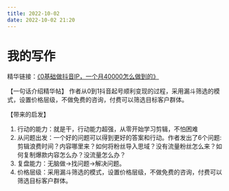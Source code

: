 ```yaml
---
title: 2022-10-02
date: 2022-10-02 21:20
---
```


# 我的写作 

精华链接：[《0基础做抖音IP，一个月40000怎么做到的》](https://articles.zsxq.com/id_531zkewpbwjg.html)

【一句话介绍精华帖】
作者从0到1抖音起号顺利变现的过程，采用漏斗筛选的模式，设置价格层级，不做免费的咨询，付费可以筛选目标客户群体。

【带来的启发】
1. 行动的能力：就是干，行动能力超强，从零开始学习剪辑，不怕困难
2. 从问题出发：一个好的问题可以得到更好的答案和行动。作者发出了6个问题:剪辑浪费时间？内容哪里来？如何将粉丝导入思域？没有流量粉丝怎么来？如何复制爆款内容怎么办？没流量怎么办？
3. 复盘能力：无脑做→找问题→解决问题。
4. 价格层级：采用漏斗筛选的模式，设置价格层级，不做免费的咨询，付费可以筛选目标客户群体。